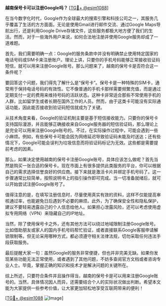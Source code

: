 **越南保号卡可以注册Google吗？** [[TG💪+ @esim1088](https://t.me/s/esim1088)]

在当今数字化时代，Google作为全球最大的搜索引擎和科技公司之一，其服务几乎覆盖了生活的方方面面。无论是使用Gmail进行邮件交流、通过Google Maps导航出行，还是利用Google Drive存储文件，这些服务都极大地方便了我们的生活。然而，对于一些海外用户来说，如何合法地注册并使用Google服务却成了一道难题。

首先，我们需要明确一点：Google的服务条款中并没有明确禁止使用特定国家的电话号码或SIM卡来注册账户。理论上讲，只要你的手机号码能够正常接收验证码短信，就可以用来注册Google账号。那么问题来了，越南的保号卡是否符合这一条件呢？

要回答这个问题，我们得先了解什么是“保号卡”。保号卡是一种特殊的SIM卡，通常用于保持电话号码的有效性。它不像普通的手机卡那样需要频繁充值，而是通过定期支付一定的费用来维持号码的活跃状态。这种卡非常适合那些不常使用手机的人群，比如留学生或者长期在国外工作的人员。然而，由于这类卡可能没有实际通话功能，因此能否接收到验证码短信就成为了关键。

从技术角度来看，Google的验证机制主要是基于短信接收能力。只要你的保号卡支持国际漫游，并且能够正确接收来自Google服务器的短信验证码，那么理论上是完全可以用来注册Google账号的。不过，在实际操作过程中，可能会遇到一些小麻烦。例如，有些保号卡可能会因为网络延迟导致验证码未能及时送达；还有些情况下，Google可能会误判为垃圾信息而将验证码标记为无效。这些都是需要提前考虑的因素。

那么，如果决定使用越南的保号卡注册Google账号，具体应该怎么做呢？首先当然是购买一张合适的保号卡。现在市面上有很多提供此类服务的平台，你可以根据自己的需求选择信誉良好的供应商。接下来就是激活卡片并绑定手机号码了。这一步骤通常比较简单，按照说明书上的指引操作即可完成。当一切准备就绪后，就可以开始尝试注册Google账号了。

值得注意的是，在填写注册信息时，尽量使用真实有效的资料，这样不仅能提高审核通过率，也能避免日后遇到不必要的麻烦。此外，为了确保安全性和隐私保护，建议不要轻易透露自己的个人信息给他人。如果担心泄露风险，还可以考虑使用虚拟专用网络（VPN）来隐藏自己的IP地址。

当然，除了使用保号卡之外，还有其他方法可以绕过地域限制注册Google账号。比如借助朋友或家人的国内手机号码帮忙验证，或者直接联系Google客服申请解锁限制等。但无论采用哪种方式，都必须遵守相关法律法规，切勿采取任何违法手段获取服务。

最后提醒大家一句：虽然Google的服务非常便捷，但也并非完美无缺。如果你发现某些功能无法正常使用，或者遇到了其他问题，不妨多查阅官方文档或者咨询专业人士。毕竟，掌握正确的知识和技术才是解决问题的关键所在。

综上所述，只要符合条件并且操作得当，越南的保号卡是可以用来注册Google账号的。当然，具体情况因人而异，还需要结合个人的实际状况做出判断。希望本文能为大家提供一些参考价值，让大家更加轻松地享受互联网带来的便利！

[[TG💪+ @esim1088](https://t.me/s/esim1088) ![Image](https://i.postimg.cc/4NQfJmqS/Snipaste-2025-05-13-00-14-12.png)]